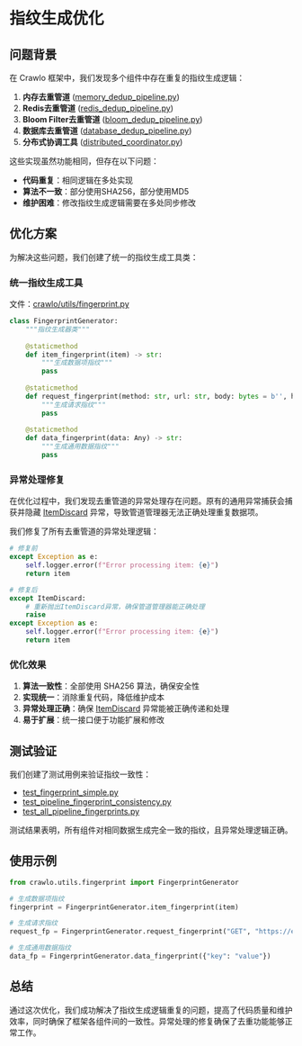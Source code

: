 # 指纹生成优化

## 问题背景

在 Crawlo 框架中，我们发现多个组件中存在重复的指纹生成逻辑：

1. **内存去重管道** ([memory_dedup_pipeline.py](file:///Users/oscar/projects/Crawlo/crawlo/pipelines/memory_dedup_pipeline.py))
2. **Redis去重管道** ([redis_dedup_pipeline.py](file:///Users/oscar/projects/Crawlo/crawlo/pipelines/redis_dedup_pipeline.py))
3. **Bloom Filter去重管道** ([bloom_dedup_pipeline.py](file:///Users/oscar/projects/Crawlo/crawlo/pipelines/bloom_dedup_pipeline.py))
4. **数据库去重管道** ([database_dedup_pipeline.py](file:///Users/oscar/projects/Crawlo/crawlo/pipelines/database_dedup_pipeline.py))
5. **分布式协调工具** ([distributed_coordinator.py](file:///Users/oscar/projects/Crawlo/crawlo/tools/distributed_coordinator.py))

这些实现虽然功能相同，但存在以下问题：

- **代码重复**：相同逻辑在多处实现
- **算法不一致**：部分使用SHA256，部分使用MD5
- **维护困难**：修改指纹生成逻辑需要在多处同步修改

## 优化方案

为解决这些问题，我们创建了统一的指纹生成工具类：

### 统一指纹生成工具

文件：[crawlo/utils/fingerprint.py](file:///Users/oscar/projects/Crawlo/crawlo/utils/fingerprint.py)

```python
class FingerprintGenerator:
    """指纹生成器类"""
    
    @staticmethod
    def item_fingerprint(item) -> str:
        """生成数据项指纹"""
        pass
    
    @staticmethod
    def request_fingerprint(method: str, url: str, body: bytes = b'', headers: Dict[str, str] = None) -> str:
        """生成请求指纹"""
        pass
    
    @staticmethod
    def data_fingerprint(data: Any) -> str:
        """生成通用数据指纹"""
        pass
```

### 异常处理修复

在优化过程中，我们发现去重管道的异常处理存在问题。原有的通用异常捕获会捕获并隐藏 [ItemDiscard](file:///Users/oscar/projects/Crawlo/crawlo/exceptions.py#L24-L27) 异常，导致管道管理器无法正确处理重复数据项。

我们修复了所有去重管道的异常处理逻辑：

```python
# 修复前
except Exception as e:
    self.logger.error(f"Error processing item: {e}")
    return item

# 修复后
except ItemDiscard:
    # 重新抛出ItemDiscard异常，确保管道管理器能正确处理
    raise
except Exception as e:
    self.logger.error(f"Error processing item: {e}")
    return item
```

### 优化效果

1. **算法一致性**：全部使用 SHA256 算法，确保安全性
2. **实现统一**：消除重复代码，降低维护成本
3. **异常处理正确**：确保 [ItemDiscard](file:///Users/oscar/projects/Crawlo/crawlo/exceptions.py#L24-L27) 异常能被正确传递和处理
4. **易于扩展**：统一接口便于功能扩展和修改

## 测试验证

我们创建了测试用例来验证指纹一致性：

- [test_fingerprint_simple.py](file:///Users/oscar/projects/Crawlo/tests/test_fingerprint_simple.py)
- [test_pipeline_fingerprint_consistency.py](file:///Users/oscar/projects/Crawlo/tests/test_pipeline_fingerprint_consistency.py)
- [test_all_pipeline_fingerprints.py](file:///Users/oscar/projects/Crawlo/tests/test_all_pipeline_fingerprints.py)

测试结果表明，所有组件对相同数据生成完全一致的指纹，且异常处理逻辑正确。

## 使用示例

```python
from crawlo.utils.fingerprint import FingerprintGenerator

# 生成数据项指纹
fingerprint = FingerprintGenerator.item_fingerprint(item)

# 生成请求指纹
request_fp = FingerprintGenerator.request_fingerprint("GET", "https://example.com")

# 生成通用数据指纹
data_fp = FingerprintGenerator.data_fingerprint({"key": "value"})
```

## 总结

通过这次优化，我们成功解决了指纹生成逻辑重复的问题，提高了代码质量和维护效率，同时确保了框架各组件间的一致性。异常处理的修复确保了去重功能能够正常工作。